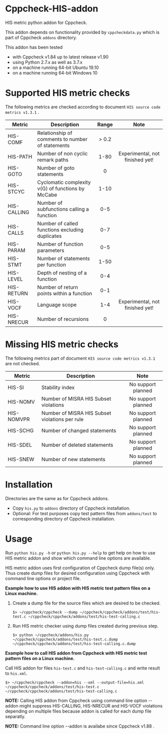 # Cppcheck-HIS-addon
HIS metric python addon for Cppcheck.

This addon depends on functionality provided by `cppcheckdata.py` which is part of Cppcheck `addons` directory.

This addon has been tested 
  - with Cppcheck v1.84 up to latest release v1.90
  - using Python 2.7.x as well as 3.7.x
  - on a machine running 64-bit Ubuntu 19.10
  - on a machine running 64-bit Windows 10

# Supported HIS metric checks
The following metrics are checked according to document `HIS source code metrics v1.3.1` .

| Metric | Description | Range | Note |
| ------ | ----------- |:-----:|:----:|
| HIS-COMF | Relationship of comments to number of statements | > 0.2 | |
| HIS-PATH | Number of non cyclic remark paths | 1-80 | Experimental, not finished yet! |
| HIS-GOTO | Number of goto statements | 0 | |
| HIS-STCYC | Cyclomatic complexity v(G) of functions by McCabe | 1-10 | |
| HIS-CALLING | Number of subfunctions calling a function | 0-5 | |
| HIS-CALLS | Number of called functions excluding duplicates | 0-7 | |
| HIS-PARAM | Number of function parameters | 0-5 | |
| HIS-STMT | Number of statements per function | 1-50 | |
| HIS-LEVEL | Depth of nesting of a function | 0-4 | |
| HIS-RETURN | Number of return points within a function | 0-1 | |
| HIS-VOCF | Language scope | 1-4 | Experimental, not finished yet! |
| HIS-NRECUR | Number of recursions | 0 | |

# Missing HIS metric checks
The following metrics part of document `HIS source code metrics v1.3.1` are not checked.

| Metric | Description | Note |
| ------ | ----------- |:-----:|
| HIS-SI | Stability index | No support planned |
| HIS-NOMV | Number of MISRA HIS Subset violations | No support planned |
| HIS-NOMVPR | Number of MISRA HIS Subset violations per rule | No support planned |
| HIS-SCHG | Number of changed statements | No support planned |
| HIS-SDEL | Number of deleted statements | No support planned |
| HIS-SNEW | Number of new statements | No support planned |


# Installation
Directories are the same as for Cppcheck addons.
  - Copy `his.py` to `addons` directory of Cppcheck installation.
  - Optional: For test purposes copy test pattern files from `addons/test` to corresponding directory of Cppcheck installation.

# Usage
Run `python his.py -h` or `python his.py --help` to get help on how to use HIS metric addon and show which command line options are available.

HIS metric addon uses first configuration of Cppcheck dump file(s) only. Thus create dump files for desired configuration using Cppcheck with command line options or project file.

**Example how to use HIS addon with HIS metric test pattern files on a Linux machine.**

1. Create a dump file for the source files which are desired to be checked.

   `$> ~/cppcheck/cppcheck --dump ~/cppcheck/cppcheck/addons/test/his-test.c ~/cppcheck/cppcheck/addons/test/his-test-calling.c`

2. Run HIS metric checker using dump files created during previous step.

   `$> python ~/cppcheck/addons/his.py ~/cppcheck/cppcheck/addons/test/his-test.c.dump ~/cppcheck/cppcheck/addons/test/his-test-calling.c.dump`

**Example how to call HIS addon from Cppcheck with HIS metric test pattern files on a Linux machine.**

Call HIS addon for files `his-test.c` and `his-test-calling.c` and write result to `his.xml`.

`$> ~/cppcheck/cppcheck --addon=his --xml --output-file=his.xml ~/cppcheck/cppcheck/addons/test/his-test.c ~/cppcheck/cppcheck/addons/test/his-test-calling.c`

**NOTE:** Calling HIS addon from Cppcheck using command line option --addon might suppress HIS-CALLING, HIS-NRECUR and HIS-VOCF violations depending on multiple files because addon is called for each dump file separatly.

**NOTE:** Command line option --addon is availabe since Cppcheck v1.88 .
